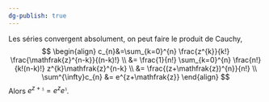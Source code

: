 ```yaml
---
dg-publish: true
---
```


Les séries convergent absolument, on peut faire le produit de Cauchy,
$$
\begin{align}
c_{n}&=\sum_{k=0}^{n} \frac{z^{k}}{k!} \frac{\mathfrak{z}^{n-k}}{(n-k)!} \\
&= \frac{1}{n!} \sum_{k=0}^{n} \frac{n!}{k!(n-k)!} z^{k}\mathfrak{z}^{n-k} \\
&= \frac{(z+\mathfrak{z})^{n}}{n!} \\
\sum^{\infty}c_{n} &= e^{z+\mathfrak{z}}
\end{align}
$$
Alors $e^{z+\mathfrak{z}}=e^{z}e^{\mathfrak{z}}$.

